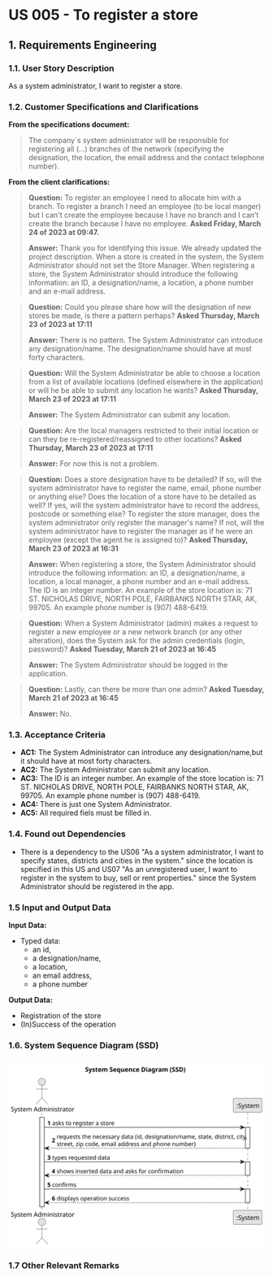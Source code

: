 # US 005 - To register a store

## 1. Requirements Engineering


### 1.1. User Story Description


As a system administrator, I want to register a store.


### 1.2. Customer Specifications and Clarifications 


**From the specifications document:**

>	The company´s system administrator will be responsible for registering all (...) branches of the network (specifying the designation, the location, the email address and the contact telephone number).


**From the client clarifications:**

> **Question:** To register an employee I need to allocate him with a branch. To register a branch I need an employee (to be local manger) but I can't create the employee because I have no branch and I can’t create the branch because I have no employee. **Asked Friday, March 24 of 2023 at 09:47.**
>  
> **Answer:** Thank you for identifying this issue. We already updated the project description. When a store is created in the system, the System Administrator should not set the Store Manager. When registering a store, the System Administrator should introduce the following information: an ID, a designation/name, a location, a phone number and an e-mail address.


> **Question:** Could you please share how will the designation of new stores be made, is there a pattern perhaps? **Asked Thursday, March 23 of 2023 at 17:11**
>  
> **Answer:** There is no pattern. The System Administrator can introduce any designation/name. The designation/name should have at most forty characters.


> **Question:** Will the System Administrator be able to choose a location from a list of available locations (defined elsewhere in the application) or will he be able to submit any location he wants? **Asked Thursday, March 23 of 2023 at 17:11**
>  
> **Answer:** The System Administrator can submit any location.


> **Question:** Are the local managers restricted to their initial location or can they be re-registered/reassigned to other locations? **Asked Thursday, March 23 of 2023 at 17:11**
>  
> **Answer:** For now this is not a problem.


> **Question:** Does a store designation have to be detailed? If so, will the system administrator have to register the name, email, phone number or anything else? Does the location of a store have to be detailed as well? If yes, will the system administrator have to record the address, postcode or something else? To register the store manager, does the system administrator only register the manager's name? If not, will the system administrator have to register the manager as if he were an employee (except the agent he is assigned to)?  **Asked Thursday, March 23 of 2023 at 16:31**
>  
> **Answer:** When registering a store, the System Administrator should introduce the following information: an ID, a designation/name, a location, a local manager, a phone number and an e-mail address. The ID is an integer number. An example of the store location is: 71 ST. NICHOLAS DRIVE, NORTH POLE, FAIRBANKS NORTH STAR, AK, 99705. An example phone number is (907) 488-6419.


> **Question:** When a System Administrator (admin) makes a request to register a new employee or a new network branch (or any other alteration), does the System ask for the admin credentials (login, password)? **Asked Tuesday, March 21 of 2023 at 16:45**
>  
> **Answer:** The System Administrator should be logged in the application.


> **Question:** Lastly, can there be more than one admin? **Asked Tuesday, March 21 of 2023 at 16:45**
>  
> **Answer:** No.


### 1.3. Acceptance Criteria


* **AC1:** The System Administrator can introduce any designation/name,but it should have at most forty characters.
* **AC2:** The System Administrator can submit any location.
* **AC3:** The ID is an integer number. An example of the store location is: 71 ST. NICHOLAS DRIVE, NORTH POLE, FAIRBANKS NORTH STAR, AK, 99705. An example phone number is (907) 488-6419.
* **AC4:** There is just one System Administrator.
* **AC5:** All required fiels must be filled in.


### 1.4. Found out Dependencies


* There is a dependency to the US06 "As a system administrator, I want to specify states, districts and cities in the system." since the location is specified in this US and US07 "As an unregistered user, I want to register in the system to buy, sell or rent properties." since the System Administrator should be registered in the app.


### 1.5 Input and Output Data


**Input Data:**

* Typed data:
	* an id, 
	* a designation/name, 
	* a location,
	* an email address,
	* a phone number

**Output Data:**

* Registration of the store
* (In)Success of the operation

### 1.6. System Sequence Diagram (SSD)


![System Sequence Diagram - Alternative One](svg/us05-system-sequence-diagram.svg)

### 1.7 Other Relevant Remarks
